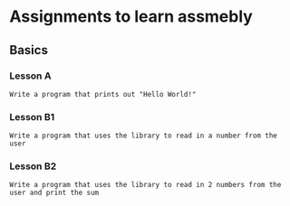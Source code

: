 # Assignments to learn assmebly

## Basics

### Lesson A

    Write a program that prints out "Hello World!"

### Lesson B1

    Write a program that uses the library to read in a number from the user

### Lesson B2

    Write a program that uses the library to read in 2 numbers from the user and print the sum
